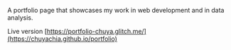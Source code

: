 A portfolio page that showcases my work in web development and in data analysis.

Live version [https://portfolio-chuya.glitch.me/](https://chuyachia.github.io/portfolio)